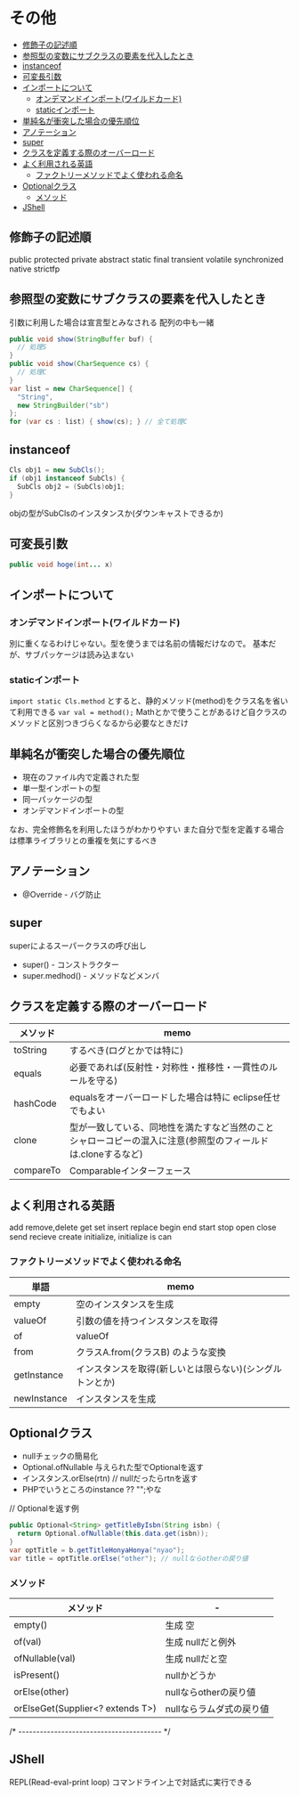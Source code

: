 # その他

- [修飾子の記述順](#修飾子の記述順)
- [参照型の変数にサブクラスの要素を代入したとき](#参照型の変数にサブクラスの要素を代入したとき)
- [instanceof](#instanceof)
- [可変長引数](#可変長引数)
- [インポートについて](#インポートについて)
  - [オンデマンドインポート(ワイルドカード)](#オンデマンドインポートワイルドカード)
  - [staticインポート](#staticインポート)
- [単純名が衝突した場合の優先順位](#単純名が衝突した場合の優先順位)
- [アノテーション](#アノテーション)
- [super](#super)
- [クラスを定義する際のオーバーロード](#クラスを定義する際のオーバーロード)
- [よく利用される英語](#よく利用される英語)
  - [ファクトリーメソッドでよく使われる命名](#ファクトリーメソッドでよく使われる命名)
- [Optionalクラス](#optionalクラス)
  - [メソッド](#メソッド)
- [JShell](#jshell)

## 修飾子の記述順

public protected private
abstract
static
final
transient
volatile
synchronized
native
strictfp

## 参照型の変数にサブクラスの要素を代入したとき
引数に利用した場合は宣言型とみなされる
配列の中も一緒

```java
public void show(StringBuffer buf) {
  // 処理S
}
public void show(CharSequence cs) {
  // 処理C
}
var list = new CharSequence[] {
  "String",
  new StringBuilder("sb")
};
for (var cs : list) { show(cs); } // 全て処理C
```

## instanceof

```java
Cls obj1 = new SubCls();
if (obj1 instanceof SubCls) {
  SubCls obj2 = (SubCls)obj1;
}
```
objの型がSubClsのインスタンスか(ダウンキャストできるか)

## 可変長引数

```java
public void hoge(int... x)
```

## インポートについて

### オンデマンドインポート(ワイルドカード)
別に重くなるわけじゃない。型を使うまでは名前の情報だけなので。
基本だが、サブパッケージは読み込まない

### staticインポート
`import static Cls.method`
とすると、静的メソッド(method)をクラス名を省いて利用できる
`var val = method();`
Mathとかで使うことがあるけど自クラスのメソッドと区別つきづらくなるから必要なときだけ

## 単純名が衝突した場合の優先順位
* 現在のファイル内で定義された型
* 単一型インポートの型
* 同一パッケージの型
* オンデマンドインポートの型

なお、完全修飾名を利用したほうがわかりやすい
また自分で型を定義する場合は標準ライブラリとの重複を気にするべき

## アノテーション

* @Override
\- バグ防止

## super

superによるスーパークラスの呼び出し
* super()
\- コンストラクター
* super.medhod()
\- メソッドなどメンバ

## クラスを定義する際のオーバーロード
| メソッド  | memo                                                                                                          |
| --------- | ------------------------------------------------------------------------------------------------------------- |
| toString  | するべき(ログとかでは特に)                                                                                    |
| equals    | 必要であれば(反射性・対称性・推移性・一貫性のルールを守る)                                                    |
| hashCode  | equalsをオーバーロードした場合は特に eclipse任せでもよい                                                      |
| clone     | 型が一致している、同地性を満たすなど当然のこと シャローコピーの混入に注意(参照型のフィールドは.cloneするなど) |
| compareTo | Comparableインターフェース                                                                                    |

## よく利用される英語

add remove,delete
get set
insert replace
begin end
start stop
open close
send recieve
create initialize, initialize
is can

### ファクトリーメソッドでよく使われる命名

| 単語        | memo                                                     |
| ----------- | -------------------------------------------------------- |
| empty       | 空のインスタンスを生成                                   |
| valueOf     | 引数の値を持つインスタンスを取得                         |
| of          | valueOf                                                  |
| from        | クラスA.from(クラスB) のような変換                       |
| getInstance | インスタンスを取得(新しいとは限らない)(シングルトンとか) |
| newInstance | インスタンスを生成                                       |

## Optionalクラス
* nullチェックの簡易化
* Optional.ofNullable 与えられた型でOptional<T>を返す
* インスタンス.orElse(rtn) // nullだったらrtnを返す
* PHPでいうところのinstance ?? "";やな

// Optional<String>を返す例
```java
public Optional<String> getTitleByIsbn(String isbn) {
  return Optional.ofNullable(this.data.get(isbn));
}
var optTitle = b.getTitleHonyaHonya("nyao");
var title = optTitle.orElse("other"); // nullならotherの戻り値
```

### メソッド
| メソッド                         | -                        |
| -------------------------------- | ------------------------ |
| empty()                          | 生成 空                  |
| of(val)                          | 生成 nullだと例外        |
| ofNullable(val)                  | 生成 nullだと空          |
| isPresent()                      | nullかどうか             |
| orElse(other)                    | nullならotherの戻り値    |
| orElseGet(Supplier<? extends T>) | nullならラムダ式の戻り値 |

/* ---------------------------------------- */

## JShell
REPL(Read-eval-print loop)
コマンドライン上で対話式に実行できる
